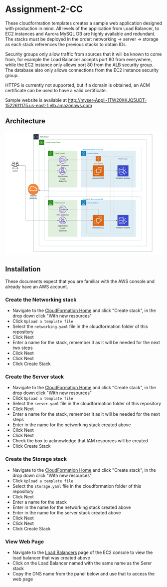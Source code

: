 # Assignment-2-CC

These cloudformation templates creates a sample web application designed with production in mind. All levels of the application from Load Balancer, to EC2 instances and Aurora MySQL DB are highly available and redundant. The stacks must be deployed in the order: networking -> server -> storage as each stack references the previous stacks to obtain IDs. 

Security groups only allow traffic from sources that it will be known to come from, for example the Load Balancer accepts port 80 from everywhere, while the EC2 instance only allows port 80 from the ALB security group. The database also only allows connections from the EC2 instance security group.

HTTPS is currently not supported, but if a domain is obtained, an ACM certificate can be used to have a valid certificate.

Sample website is available at http://myser-Appli-1TW20XKJQ5UDT-1522611175.us-east-1.elb.amazonaws.com

## Architecture
![Architecture](images/architecture.png)

## Installation

These documents expect that you are familiar with the AWS console and already have an AWS account.

### Create the Networking stack
- Navigate to the [CloudFormation Home](https://us-east-1.console.aws.amazon.com/cloudformation/home) and click "Create stack", in the drop down click "With new resources"
- Click `Upload a template file`
- Select the `networking.yaml` file in the cloudformation folder of this repository
- Click Next
- Enter a name for the stack, remember it as it will be needed for the next two steps
- Click Next
- Click Next
- Click Create Stack

### Create the Server stack
- Navigate to the [CloudFormation Home](https://us-east-1.console.aws.amazon.com/cloudformation/home) and click "Create stack", in the drop down click "With new resources"
- Click `Upload a template file`
- Select the `server.yaml` file in the cloudformation folder of this repository
- Click Next
- Enter a name for the stack, remember it as it will be needed for the next steps
- Enter in the name for the networking stack created above
- Click Next
- Click Next
- Check the box to acknowledge that IAM resources will be created
- Click Create Stack

### Create the Storage stack
- Navigate to the [CloudFormation Home](https://us-east-1.console.aws.amazon.com/cloudformation/home) and click "Create stack", in the drop down click "With new resources"
- Click `Upload a template file`
- Select the `storage.yaml` file in the cloudformation folder of this repository
- Click Next
- Enter a name for the stack
- Enter in the name for the networking stack created above
- Enter in the name for the server stack created above
- Click Next
- Click Next
- Click Create Stack

### View Web Page
- Navigate to the [Load Balancers](https://us-east-1.console.aws.amazon.com/ec2/v2/home?region=us-east-1#LoadBalancers:sort=loadBalancerName) page of the EC2 console to view the load balancer that was created above
- Click on the Load Balancer named with the same name as the Serer stack
- Copy the DNS name from the panel below and use that to access the web page